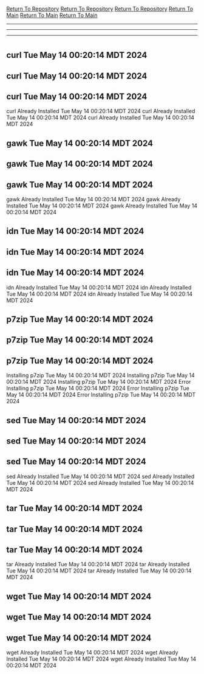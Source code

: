 [Return To Repository](https://github.com/DigitalWarrior/piholeparser/)
[Return To Repository](https://github.com/DigitalWarrior/piholeparser/)
[Return To Repository](https://github.com/DigitalWarrior/piholeparser/)
[Return To Main](https://github.com/DigitalWarrior/piholeparser/blob/master/RecentRunLogs/Mainlog.md)
[Return To Main](https://github.com/DigitalWarrior/piholeparser/blob/master/RecentRunLogs/Mainlog.md)
[Return To Main](https://github.com/DigitalWarrior/piholeparser/blob/master/RecentRunLogs/Mainlog.md)
____________________________________
____________________________________
____________________________________
# 
# 
# 
## curl Tue May 14 00:20:14 MDT 2024
## curl Tue May 14 00:20:14 MDT 2024
## curl Tue May 14 00:20:14 MDT 2024
curl Already Installed Tue May 14 00:20:14 MDT 2024
curl Already Installed Tue May 14 00:20:14 MDT 2024
curl Already Installed Tue May 14 00:20:14 MDT 2024
## gawk Tue May 14 00:20:14 MDT 2024
## gawk Tue May 14 00:20:14 MDT 2024
## gawk Tue May 14 00:20:14 MDT 2024
gawk Already Installed Tue May 14 00:20:14 MDT 2024
gawk Already Installed Tue May 14 00:20:14 MDT 2024
gawk Already Installed Tue May 14 00:20:14 MDT 2024
## idn Tue May 14 00:20:14 MDT 2024
## idn Tue May 14 00:20:14 MDT 2024
## idn Tue May 14 00:20:14 MDT 2024
idn Already Installed Tue May 14 00:20:14 MDT 2024
idn Already Installed Tue May 14 00:20:14 MDT 2024
idn Already Installed Tue May 14 00:20:14 MDT 2024
## p7zip Tue May 14 00:20:14 MDT 2024
## p7zip Tue May 14 00:20:14 MDT 2024
## p7zip Tue May 14 00:20:14 MDT 2024
Installing p7zip Tue May 14 00:20:14 MDT 2024
Installing p7zip Tue May 14 00:20:14 MDT 2024
Installing p7zip Tue May 14 00:20:14 MDT 2024
Error Installing p7zip Tue May 14 00:20:14 MDT 2024
Error Installing p7zip Tue May 14 00:20:14 MDT 2024
Error Installing p7zip Tue May 14 00:20:14 MDT 2024
## sed Tue May 14 00:20:14 MDT 2024
## sed Tue May 14 00:20:14 MDT 2024
## sed Tue May 14 00:20:14 MDT 2024
sed Already Installed Tue May 14 00:20:14 MDT 2024
sed Already Installed Tue May 14 00:20:14 MDT 2024
sed Already Installed Tue May 14 00:20:14 MDT 2024
## tar Tue May 14 00:20:14 MDT 2024
## tar Tue May 14 00:20:14 MDT 2024
## tar Tue May 14 00:20:14 MDT 2024
tar Already Installed Tue May 14 00:20:14 MDT 2024
tar Already Installed Tue May 14 00:20:14 MDT 2024
tar Already Installed Tue May 14 00:20:14 MDT 2024
## wget Tue May 14 00:20:14 MDT 2024
## wget Tue May 14 00:20:14 MDT 2024
## wget Tue May 14 00:20:14 MDT 2024
wget Already Installed Tue May 14 00:20:14 MDT 2024
wget Already Installed Tue May 14 00:20:14 MDT 2024
wget Already Installed Tue May 14 00:20:14 MDT 2024
